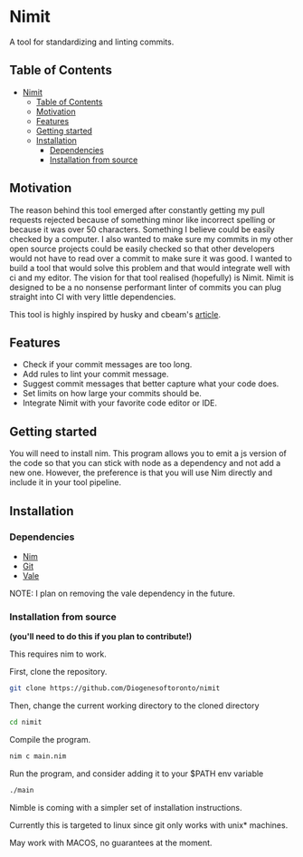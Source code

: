 # Nimit

A tool for standardizing and linting commits.

<!-- TABLE OF CONTENTS -->
## Table of Contents

- [Nimit](#nimit)
  - [Table of Contents](#table-of-contents)
  - [Motivation](#motivation)
  - [Features](#features)
  - [Getting started](#getting-started)
  - [Installation](#installation)
    - [Dependencies](#dependencies)
    - [Installation from source](#installation-from-source)

## Motivation

The reason behind this tool emerged after constantly getting my pull requests rejected because of something minor like incorrect spelling or because it was over 50 characters. Something I believe could be easily checked by a computer. I also wanted to make sure my commits in my other open source projects could be easily checked so that other developers would not have to read over a commit to make sure it was good. I wanted to build a tool that would solve this problem and that would integrate well with ci and my editor. The vision for that tool realised (hopefully) is Nimit. Nimit is designed to be a no nonsense performant linter of commits you can plug straight into CI with very little dependencies.

This tool is highly inspired by husky and cbeam's [article](https://cbea.ms/git-commit/).

## Features

- Check if your commit messages are too long.
- Add rules to lint your commit message.
- Suggest commit messages that better capture what your code does.
- Set limits on how large your commits should be.
- Integrate Nimit with your favorite code editor or IDE.

## Getting started

You will need to install nim. This program allows you to emit
a js version of the code so that you can stick with node as a dependency and not add a new one. However, the preference is that you will use Nim directly and include it in your tool pipeline.

## Installation

### Dependencies

- [Nim](https://nim-lang.org/install.html)
- [Git](https://git-scm.com/downloads)
- [Vale](https://vale.sh/docs/vale-cli/installation/)

NOTE: I plan on removing the vale dependency in the future.

### Installation from source

__(you'll need to do this if you plan to contribute!)__

This requires nim to work.

First, clone the repository.

```sh
git clone https://github.com/Diogenesoftoronto/nimit
```

Then, change the current working directory to the cloned directory

```sh
cd nimit
```

Compile the program.

```sh
nim c main.nim
```

Run the program, and consider adding it to your $PATH env variable

```sh
./main
```

Nimble is coming with a simpler set of installation instructions.

Currently this is targeted to linux since git only works with unix* machines.

May work with MACOS, no guarantees at the moment.
